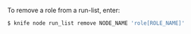 To remove a role from a run-list, enter:

``` bash
$ knife node run_list remove NODE_NAME 'role[ROLE_NAME]'
```